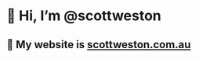 # 👋 Hi, I’m @scottweston

## 💞️ My website is [scottweston.com.au](https://scottweston.com.au)

<!---
scottweston/scottweston is a ✨ special ✨ repository because its `README.md` (this file) appears on your GitHub profile.
You can click the Preview link to take a look at your changes.
--->
